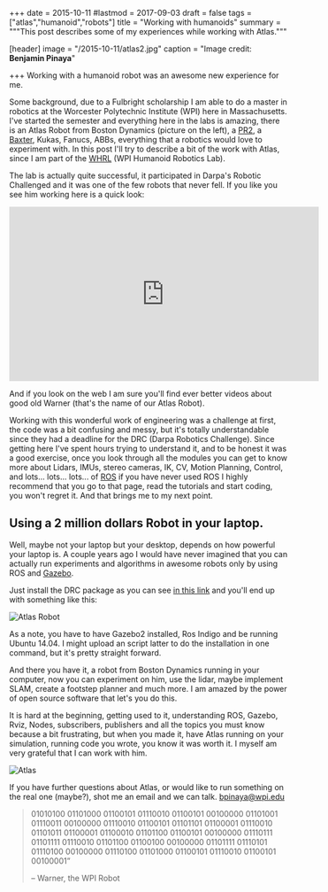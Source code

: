 +++
date = 2015-10-11
#lastmod = 2017-09-03
draft = false
tags = ["atlas","humanoid","robots"]
title = "Working with humanoids"
summary = """This post describes some of my experiences while working with Atlas."""

[header]
image = "/2015-10-11/atlas2.jpg"
caption = "Image credit: **Benjamin Pinaya**"

+++
Working with a humanoid robot was an awesome new experience for me.

Some background, due to a Fulbright scholarship I am able to do a master in robotics at the Worcester Polytechnic Institute (WPI) here in Massachusetts. I've started the semester and everything here in the labs is amazing, there is an Atlas Robot from Boston Dynamics (picture on the left), a [PR2](http://www.willowgarage.com/pages/pr2/overview), a [Baxter](http://www.rethinkrobotics.com/baxter/), Kukas, Fanucs, ABBs, everything that a robotics would love to experiment with. In this post I'll try to describe a bit of the work with Atlas, since I am part of the [WHRL](http://ecewp.ece.wpi.edu/wordpress/whrl/) (WPI Humanoid Robotics Lab).

The lab is actually quite successful, it participated in Darpa's Robotic Challenged and it was one of the few robots that never fell. If you like you see him working here is a quick look:

<iframe width="560" height="315" src="https://www.youtube.com/embed/UOaD6mQnd1M" frameborder="0" allowfullscreen></iframe>

And if you look on the web I am sure you'll find ever better videos about good old Warner (that's the name of our Atlas Robot).

Working with this wonderful work of engineering was a challenge at first, the code was a bit confusing and messy, but it's totally understandable since they had a deadline for the DRC (Darpa Robotics Challenge). Since getting here I've spent hours trying to understand it, and to be honest it was a good exercise, once you look through all the modules you can get to know more about Lidars, IMUs, stereo cameras, IK, CV, Motion Planning, Control, and lots... lots... lots... of [ROS](http://www.ros.org/) if you have never used ROS I highly recommend that you go to that page, read the tutorials and start coding, you won't regret it. And that brings me to my next point.

## Using a 2 million dollars Robot in your laptop.

Well, maybe not your laptop but your desktop, depends on how powerful your laptop is. A couple years ago I would have never imagined that you can actually run experiments and algorithms in awesome robots only by using ROS and [Gazebo](http://gazebosim.org/).

Just install the DRC package as you can see [in this link](http://gazebosim.org/tutorials?tut=drcsim_install) and you'll end up with something like this:

![Atlas Robot](/img/2015-10-11/atlas.png)

As a note, you have to have Gazebo2 installed, Ros Indigo and be running Ubuntu 14.04. I might upload an script latter to do the installation in one command, but it's pretty straight forward.

And there you have it, a robot from Boston Dynamics running in your computer, now you can experiment on him, use the lidar, maybe implement SLAM, create a footstep planner and much more. I am amazed by the power of open source software that let's you do this.

It is hard at the beginning, getting used to it, understanding ROS, Gazebo, Rviz, Nodes, subscribers, publishers and all the topics you must know because a bit frustrating, but when you made it, have Atlas running on your simulation, running code you wrote, you know it was worth it. I myself am very grateful that I can work with him.

![Atlas](/img/2015-10-11/atlas2.jpg)

If you have further questions about Atlas, or would like to run something on the real one (maybe?), shot me an email and we can talk. bpinaya@wpi.edu

<blockquote class="pullquote">

  <p>01010100 01101000 01100101 01110010 01100101 00100000 01101001 01110011 00100000 01110010 01100101 01101101 01100001 01110010 01101011 01100001 01100010 01101100 01100101 00100000 01110111 01101111 01110010 01101100 01100100 00100000 01101111 01110101 01110100 00100000 01110100 01101000 01100101 01110010 01100101 00100001” </p>
 <p>– Warner, the WPI Robot</p>
 
</blockquote>  

